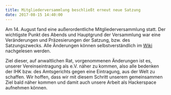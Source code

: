 ```yaml
---
title: Mitgliederversammlung beschließt erneut neue Satzung
date: 2017-08-15 14:40:00
---
```

Am 14. August fand eine außerordentliche Mitgliederversammlung statt. Der wichtigste Punkt des Abends und Hauptgrund der Versammlung war eine Veränderungen und Präzesierungen der Satzung, bzw. des Satzungszwecks. Alle Änderungen können selbstverständlich im [Wiki](https://wiki.westwoodlabs.de/index.php?title=Satzung&type=revision&diff=53&oldid=13) nachgelesen werden. 

Ziel dieser, auf anwaltlichen Rat, vorgenommenen Änderungen ist es, unserer Vereinseintragung als e.V. näher zu kommen, also alle bedenken der IHK bzw. des Amtsgerichts gegen eine Eintragung, aus der Welt zu schaffen. Wir hoffen, dass wir mit diesem Schritt unserem gemeinsammen Ziel bald näher kommen und damit auch unsere Arbeit als Hackerspace aufnehmen können. 
